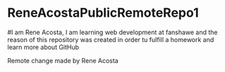 # ReneAcostaPublicRemoteRepo1

#I am Rene Acosta, I am learning web development at fanshawe and the reason of this repository was created in order tu fulfill a homework and learn more about GitHub

Remote change made by Rene Acosta

